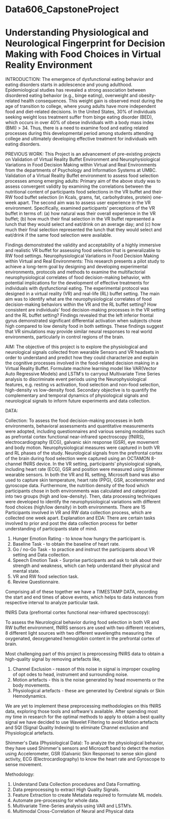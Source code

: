 # Data606_CapstoneProject

# Understanding Physiological and Neurological Fingerprint for Decision Making with Food Choices in Virtual Reality Environment 

INTRODUCTION:
 The emergence of dysfunctional eating behavior and eating disorders starts in adolescence and young adulthood. Epidemiological studies has revealed a strong association between disordered eating behavior (e.g., binge eating), overweight and obesity-related health consequences. This weight gain is observed most during the age of transition to college, where young adults have more independent food and diet-related decisions. In the United States, 30% of individuals seeking weight loss treatment suffer from binge eating disorder (BED), which occurs in over 40% of obese individuals with a body mass index (BMI) > 34. Thus, there is a need to examine food and eating related processes during this developmental period among students attending college and ultimately developing effective treatment for individuals with eating disorders. 
 
PREVIOUS WORK:
 This Project is an advancement of pre-existing projects on Validation of Virtual Reality Buffet Environment and Neurophysiological Variations in Food Decision Making within Virtual and Real Environments from the departments of Psychology and Information Systems at UMBC. 
Validation of a Virtual Reality Buffet environment to assess food selection processes among emerging adults: 
Primary aim of the above study was to assess convergent validity by examining the correlations between the nutritional content of participants food selections in the VR buffet and their RW food buffet selection (in Kcals, grams, fat, carbohydrates, protein) one-week apart. The second aim was to assess user experience in the VR environment. Specifically, examined participants’ perceptions of the VR buffet in terms of: (a) how natural was their overall experience in the VR buffet; (b) how much their final selection in the VR buffet represented a lunch that they would select and eat/drink on an average day; and (c) how much their final selection represented the lunch that they would select and eat/drink if the same food selection were available. 
   
Findings demonstrated the validity and acceptability of a highly immersive and realistic VR buffet for assessing food selection that is generalizable to RW food settings. 
Neurophysiological Variations in Food Decision Making within Virtual and Real Environments: 
This research presents a pilot study to achieve a long-term goal by designing and developing experimental environments, protocols and methods to examine the multifactorial neurophysiological correlates of food decision-making behavior, with potential implications for the development of effective treatments for individuals with dysfunctional eating. The experimental protocol was designed in a virtual reality (VR) and real-life (RL) buffet setting. The main aim was to identify what are the neurophysiological correlates of food decision-making behaviors within the VR and the RL buffet setting? How consistent are individuals’ food decision-making processes in the VR setting and the RL buffet setting? 
Findings revealed that the left inferior frontal gyrus demonstrated significant differential activation when subjects chose high compared to low density food in both settings. These findings suggest that VR simulations may provide similar neural responses to real world environments, particularly in control regions of the brain. 

AIM:
The objective of this project is to explore the physiological and neurological signals collected from wearable Sensors and VR headsets in order to understand and predict how they could characterize and explain the cognitive processes involved in the food-related decision making in a Virtual Reality Buffet. Formulate machine learning model like VAR(Vector Auto Regressive Models) and LSTM's to carryout Multivariate Time Series analysis to discriminate event periods using the Neurophysiological features, e.g. resting vs activation, food selection and non-food selection, high-density vs low-density food. Secondary objective is to quantify the complementary and temporal dynamics of physiological signals and neurological signals to inform future experiments and data collection.

DATA:

Collection:
To assess the food decision-making processes in both environments, behavioral assessments and quantitative measurements were adopted, including questionnaires and various sensing modalities such as prefrontal cortex functional near-infrared spectroscopy (fNIRS), electrocardiography (ECG), galvanic skin response (GSR), eye movement and body motion. Neurophysiological measures were captured in both VR and RL phases of the study. Neurological signals from the prefrontal cortex of the brain during food selection were captured using an OCTAMON 8-channel fNIRS device. In the VR setting, participants’ physiological signals, including heart rate (ECG), GSR and position were measured using Shimmer wearable sensors. In both the VR and RL setting, Microsoft band was also used to capture skin temperature, heart rate (PPG), GSR, accelerometer and gyroscope data.  Furthermore, the nutrition density of the food which participants chose in both environments was calculated and categorized into two groups (high and low-density). Then, data processing techniques were developed to identify the neurophysiological variations with different food choices (high/low density) in both environments. There are 15 Participants involved in VR and RW data collection process, which are collected one week apart. 
Explanation and EDA:
There are certain tasks involved to prior and post the data collection process for better understanding of participants state of mind.
1.	Hunger Emotion Rating - to know how hungry the participant is.
2.	Baseline Task - to obtain the baseline of heart rate.
3.	Go / no-Go Task - to practice and instruct the participants about VR setting and Data collection.
4.	Speech Emotion Task - Surprise participants and ask to talk about their strength and weakness, which can help understand their physical and mental state. 
5.	VR and RW food selection task.
6.	Review Questionnaire.

Comprising all of these together we have a TIMESTAMP DATA, recording the start and end times of above events, which helps to data instances from respective interval to analyze particular task.

fNIRS Data (prefrontal cortex functional near-infrared spectroscopy):

To assess the Neurological behavior during food selection in both VR and RW buffet environment, fNIRS sensors are used with two different receivers, 8 different light sources with two different wavelengths measuring the oxygenated, deoxygenated hemoglobin content in the prefrontal cortex of brain.

Most challenging part of this project is preprocessing fNIRS data to obtain a high-quality signal by removing artefacts like,
1. Channel Exclusion - reason of this noise in signal is improper coupling of opt odes to head, instrument and surrounding noise.
2.  Motion artefacts - this is the noise generated by head movements or the body movements.
3. Physiological artefacts - these are generated by Cerebral signals or Skin Hemodynamics.

 
 
We are yet to implement these preprocessing methodologies on this fNIRS data, exploring those tools and software's available. After spending most my time in research for the optimal methods to apply to obtain a best quality signal we have decided to use Wavelet Filtering to avoid Motion artefacts and SQI (Signal Quality Indexing) to eliminate Channel exclusion and Physiological artefacts.

Shimmer's Data (Physiological Data):
To analyze the physiological behavior, they have used Shimmer's sensors and Microsoft band to detect the motion using Accelerometer, GSR (Galvanic Skin Response) to sense skin gland activity, ECG (Electrocardiography) to know the heart rate and Gyroscope to sense movement.

 

Methodology:
1. Understand Data Collection procedures and Data Formatting.
2. Data preprocessing to extract High Quality Signals.
3. Feature Extraction to create Metadata required to formulate ML models.
4. Automate pre-processing for whole data.
5. Multivariate Time-Series analysis using VAR and LSTM’s.
6. Multimodal Cross-Correlation of Neural and Physical data
